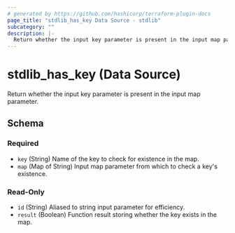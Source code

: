```yaml
---
# generated by https://github.com/hashicorp/terraform-plugin-docs
page_title: "stdlib_has_key Data Source - stdlib"
subcategory: ""
description: |-
  Return whether the input key parameter is present in the input map parameter.
---
```


# stdlib_has_key (Data Source)

Return whether the input key parameter is present in the input map parameter.



<!-- schema generated by tfplugindocs -->
## Schema

### Required

- `key` (String) Name of the key to check for existence in the map.
- `map` (Map of String) Input map parameter from which to check a key's existence.

### Read-Only

- `id` (String) Aliased to string input parameter for efficiency.
- `result` (Boolean) Function result storing whether the key exists in the map.


